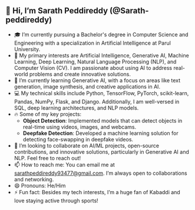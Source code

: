 ## 👋 Hi, I’m Sarath Peddireddy (@Sarath-peddireddy)

- 🎓 I’m currently pursuing a Bachelor's degree in Computer Science and Engineering with a specialization in Artificial Intelligence at Parul University.
- 🤖 My primary interests are Artificial Intelligence, Generative AI, Machine Learning, Deep Learning, Natural Language Processing (NLP), and Computer Vision (CV). I am passionate about using AI to address real-world problems and create innovative solutions.
- 🌱 I’m currently learning Generative AI, with a focus on areas like text generation, image synthesis, and creative applications in AI.
- 💻 My technical skills include Python, TensorFlow, PyTorch, scikit-learn, Pandas, NumPy, Flask, and Django. Additionally, I am well-versed in SQL, deep learning architectures, and NLP models.
- 🔥 Some of my key projects:
  - **Object Detection**: Implemented models that can detect objects in real-time using videos, images, and webcams.
  - **Deepfake Detection**: Developed a machine learning solution for detecting face-swapping in deepfake videos.
- 🤝 I’m looking to collaborate on AI/ML projects, open-source contributions, and innovative solutions, particularly in Generative AI and NLP. Feel free to reach out!
- 📫 How to reach me: You can email me at [sarathpeddireddy93477@gmail.com](mailto:sarathpeddireddy93477@gmail.com). I’m always open to collaborations and networking.
- 😄 Pronouns: He/Him
- ⚡ Fun fact: Besides my tech interests, I’m a huge fan of Kabaddi and love staying active through sports!
